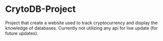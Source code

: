 # CrytoDB-Project

Project that create a website used to track cryptocurrency and display the knowledge of databases.
Currently not utilizing any api for live update (for future updates).
